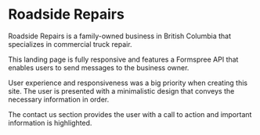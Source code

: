 # Roadside Repairs

Roadside Repairs is a family-owned business in British Columbia that specializes in commercial truck repair.  

This landing page is fully responsive and features a Formspree API that enables users to send messages to the business owner.

User experience and responsiveness was a big priority when creating this site. The user is presented with a minimalistic design that conveys the necessary information in order.

The contact us section provides the user with a call to action and important information is highlighted.
